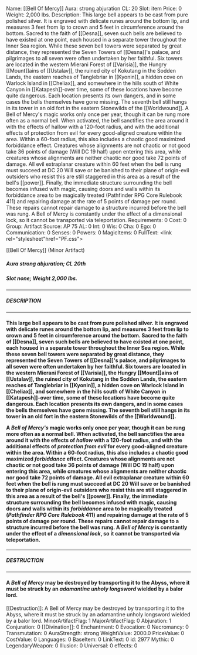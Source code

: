 Name: [[Bell Of Mercy]]
Aura: strong abjuration
CL: 20
Slot: item
Price: 0
Weight: 2,000 lbs.
Description: This large bell appears to be cast from pure polished silver. It is engraved with delicate runes around the bottom lip, and measures 3 feet from lip to crown and 5 feet in circumference around the bottom. Sacred to the faith of [[Desna]], seven such bells are believed to have existed at one point, each housed in a separate tower throughout the Inner Sea region. While these seven bell towers were separated by great distance, they represented the Seven Towers of [[Desna]]'s palace, and pilgrimages to all seven were often undertaken by her faithful. Six towers are located in the western Mierani Forest of [[Varisia]], the Hungry [[Mount]]ains of [[Ustalav]], the ruined city of Kokutang in the Sodden Lands, the eastern reaches of Tanglebriar in [[Kyonin]], a hidden cove on Warlock Island in [[Cheliax]], and somewhere in the hills south of White Canyon in [[Katapesh]]-over time, some of these locations have become quite dangerous. Each location presents its own dangers, and in some cases the bells themselves have gone missing. The seventh bell still hangs in its tower in an old fort in the eastern Stonewilds of the [[Worldwound]]. A Bell of Mercy's magic works only once per year, though it can be rung more often as a normal bell. When activated, the bell sanctifies the area around it with the effects of hallow with a 120-foot radius, and with the additional effects of protection from evil for every good-aligned creature within the area. Within a 60-foot radius, this also includes a chaotic good maximized forbiddance effect. Creatures whose alignments are not chaotic or not good take 36 points of damage (Will DC 19 half) upon entering this area, while creatures whose alignments are neither chaotic nor good take 72 points of damage. All evil extraplanar creature within 60 feet when the bell is rung must succeed at DC 20 Will save or be banished to their plane of origin-evil outsiders who resist this are still staggered in this area as a result of the bell's [[power]]. Finally, the immediate structure surrounding the bell becomes infused with magic, causing doors and walls within its forbiddance area to be magically treated (Pathfinder RPG Core Rulebook 411) and repairing damage at the rate of 5 points of damage per round. These repairs cannot repair damage to a structure incurred before the bell was rung. A Bell of Mercy is constantly under the effect of a dimensional lock, so it cannot be transported via teleportation.
Requirements: 0
Cost: 0
Group: Artifact
Source: AP 75
AL: 0
Int: 0
Wis: 0
Cha: 0
Ego: 0
Communication: 0
Senses: 0
Powers: 0
MagicItems: 0
FullText: <link rel="stylesheet"href="PF.css"><div class="heading"><p class="alignleft">[[Bell Of Mercy]] (Minor Artifact)</p><div style="clear: both;"></div></div><div><h5><b>Aura </b>strong abjuration; <b>CL </b>20th</h5><h5><b>Slot </b>none; <b>Weight </b>2,000 lbs.</h5></div><hr/><div><h5><b>DESCRIPTION</b></h5></div><hr/><div><h4><p>This large bell appears to be cast from pure polished silver. It is engraved with delicate runes around the bottom lip, and measures 3 feet from lip to crown and 5 feet in circumference around the bottom. Sacred to the faith of [[Desna]], seven such bells are believed to have existed at one point, each housed in a separate tower throughout the Inner Sea region. While these seven bell towers were separated by great distance, they represented the Seven Towers of [[Desna]]'s palace, and pilgrimages to all seven were often undertaken by her faithful. Six towers are located in the western Mierani Forest of [[Varisia]], the Hungry [[Mount]]ains of [[Ustalav]], the ruined city of Kokutang in the Sodden Lands, the eastern reaches of Tanglebriar in [[Kyonin]], a hidden cove on Warlock Island in [[Cheliax]], and somewhere in the hills south of White Canyon in [[Katapesh]]-over time, some of these locations have become quite dangerous. Each location presents its own dangers, and in some cases the bells themselves have gone missing. The seventh bell still hangs in its tower in an old fort in the eastern Stonewilds of the [[Worldwound]]. </p><p>A <i><i>Bell of Mercy</i>'s</i> magic works only once per year, though it can be rung more often as a normal bell. When activated, the bell sanctifies the area around it with the effects of <i>hallow</i> with a 120-foot radius, and with the additional effects of <i>protection from evil</i> for every good-aligned creature within the area. Within a 60-foot radius, this also includes a chaotic good maximized <i>forbiddance</i> effect. Creatures whose alignments are not chaotic or not good take 36 points of damage (Will DC 19 half) upon entering this area, while creatures whose alignments are neither chaotic nor good take 72 points of damage. All evil extraplanar creature within 60 feet when the bell is rung must succeed at DC 20 Will save or be banished to their plane of origin-evil outsiders who resist this are still staggered in this area as a result of the bell's [[power]]. Finally, the immediate structure surrounding the bell becomes infused with magic, causing doors and walls within its <i>forbiddance</i> area to be magically treated (<i>Pathfinder RPG Core Rulebook</i> 411) and repairing damage at the rate of 5 points of damage per round. These repairs cannot repair damage to a structure incurred before the bell was rung. A <i>Bell of Mercy</i> is constantly under the effect of a <i>dimensional lock</i>, so it cannot be transported via teleportation.</p></h4></div><hr/><div><h5><b>DESTRUCTION</b></h5></div><hr/><div><h4><p>A <i>Bell of Mercy</i> may be destroyed by transporting it to the Abyss, where it must be struck by an <i>adamantine unholy longsword</i> wielded by a balor lord.</p></h4></div>
[[Destruction]]: A Bell of Mercy may be destroyed by transporting it to the Abyss, where it must be struck by an adamantine unholy longsword wielded by a balor lord.
MinorArtifactFlag: 1
MajorArtifactFlag: 0
Abjuration: 1
Conjuration: 0
[[Divination]]: 0
Enchantment: 0
Evocation: 0
Necromancy: 0
Transmutation: 0
AuraStrength: strong
WeightValue: 2000.0
PriceValue: 0
CostValue: 0
Languages: 0
BaseItem: 0
LinkText: 0
id: 2977
Mythic: 0
LegendaryWeapon: 0
Illusion: 0
Universal: 0
effects: 0
